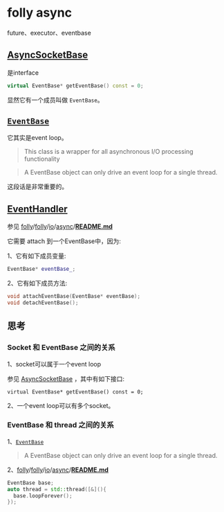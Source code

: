 # folly async

future、executor、eventbase

## [AsyncSocketBase](https://github.com/facebook/folly/blob/main/folly/io/async/AsyncSocketBase.h)

是interface

```C++
virtual EventBase* getEventBase() const = 0;
```

显然它有一个成员叫做 `EventBase`。



## [`EventBase`](https://github.com/facebook/folly/blob/main/folly/io/async/EventBase.h)

它其实是event loop。

> This class is a wrapper for all asynchronous I/O processing functionality



> A EventBase object can only drive an event loop for a single thread.

这段话是非常重要的。

## [EventHandler](https://github.com/facebook/folly/blob/main/folly/io/async/EventHandler.h)

参见 [folly](https://github.com/facebook/folly)/[folly](https://github.com/facebook/folly/tree/master/folly)/[io](https://github.com/facebook/folly/tree/master/folly/io)/[async](https://github.com/facebook/folly/tree/master/folly/io/async)/**[README.md](https://github.com/facebook/folly/blob/master/folly/io/async/README.md)**

它需要 attach 到一个EventBase中，因为:

1、它有如下成员变量:

```C++
EventBase* eventBase_;
```

2、它有如下成员方法:

```C++
void attachEventBase(EventBase* eventBase);
void detachEventBase();
```



## 思考

### Socket 和 EventBase 之间的关系

1、socket可以属于一个event loop

参见 [AsyncSocketBase](https://github.com/facebook/folly/blob/main/folly/io/async/AsyncSocketBase.h) ，其中有如下接口:

```
virtual EventBase* getEventBase() const = 0;
```





2、一个event loop可以有多个socket。

### EventBase 和 thread 之间的关系

1、[`EventBase`](https://github.com/facebook/folly/blob/main/folly/io/async/EventBase.h)

> A EventBase object can only drive an event loop for a single thread.

2、[folly](https://github.com/facebook/folly)/[folly](https://github.com/facebook/folly/tree/master/folly)/[io](https://github.com/facebook/folly/tree/master/folly/io)/[async](https://github.com/facebook/folly/tree/master/folly/io/async)/**[README.md](https://github.com/facebook/folly/blob/master/folly/io/async/README.md)**



```C++
EventBase base;
auto thread = std::thread([&](){
  base.loopForever();
});
```

